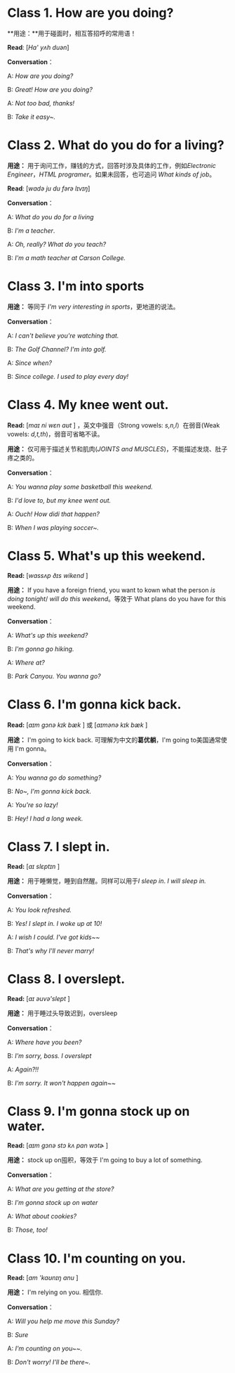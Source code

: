 # Class 1. How are you doing?

**用途：**用于碰面时，相互答招呼的常用语！

**Read**:  [*Hɑ' yʌh duən*] 

**Conversation**：

A: *How are you doing?*

B: *Great! How are you doing?*

A: *Not too bad, thanks!*

B: *Take it easy~.*

# Class 2. What do you do for a living?

**用途：** 用于询问工作，赚钱的方式，回答时涉及具体的工作，例如*Electronic Engineer*，*HTML programer*。如果未回答，也可追问 *What kinds of job*。

**Read**:  [*wɑdə ju du fərə lɪvɪŋ*] 

**Conversation**：

A: *What do you do for a living*

B: *I'm a teacher*.

A: *Oh, really? What do you teach?*

B:  *I'm a math teacher at Carson College.*

# Class 3. I'm into sports

**用途：** 等同于 *I'm very interesting in sports*，更地道的说法。 

**Conversation**：

A: *I can't believe you're watching that.*

B: *The Golf Channel? I'm into golf.*

A: *Since when?*

B:  *Since college. I used to play every day!*

# Class 4. My knee went out.

**Read:** [*mɑɪ ni wɛn aʊt* ] ，英文中强音（Strong vowels: *s,n,l*）在弱音(Weak vowels: *d,t,th*)，弱音可省略不读。

**用途：** 仅可用于描述关节和肌肉(*JOINTS and MUSCLES*)，不能描述发烧、肚子疼之类的。

**Conversation**：

A: *You wanna play some basketball this weekend.*

B: *I'd love to, but my knee went out.*

A: *Ouch! How didi that happen?*

B:  *When I was playing soccer~.*

# Class 5. What's up this weekend.

**Read:** [*wɑssʌp ðɪs wikend* ] 

**用途：** If you have a foreign friend, you want to kown what the person *is doing tonight*/ *will do this weekend*。等效于 What plans do you have for this weekend.

**Conversation**：

A: *What's up this weekend?*

B: *I'm gonna go hiking.*

A: *Where at?*

B:  *Park Canyou. You wanna go?*

# Class 6. I'm gonna kick back.

**Read:** [*ɑɪm gɔnə kɪk bæk* ] 或 [*ɑɪmənə kɪk bæk* ] 

**用途：** I'm going to kick back. 可理解为中文的**葛优躺**，I'm going to美国通常使用 I'm gonna。

**Conversation**：

A: *You wanna go do something?*

B: *No~, I'm gonna kick back.*

A: *You're so lazy!*

B:  *Hey! I had a long week.*

# Class 7. I slept in.

**Read:** [*ɑɪ slɛptɪn* ]

**用途：** 用于睡懒觉，睡到自然醒。同样可以用于*I sleep in*. *I will sleep in.*

**Conversation**：

A: *You look refreshed.*

B: *Yes! I slept in. I woke up at 10!*

A: *I wish I could. I've got kids~~*

B:  *That's why I'll never marry!*

# Class 8. I overslept.

**Read:** [*ɑɪ əuvə'slept* ]

**用途：** 用于睡过头导致迟到，oversleep

**Conversation**：

A: *Where have you been?*

B: *I'm sorry, boss. I overslept*

A: *Again?!!*

B:  *I'm sorry. It won't happen again~~*

# Class 9. I'm gonna stock up on water.

**Read:** [*ɑɪm gɔnə stɔ kʌ pɑn wɔtɚ* ]

**用途：** stock up on囤积，等效于 I'm going to buy a lot of  something.

**Conversation**：

A: *What are you getting at the store?*

B: *I'm gonna stock up on water*

A: *What about cookies?*

B:  *Those, too!*

# Class 10. I'm counting on you.

**Read:** [*ɑm 'kaʊnɪŋ ɑnu* ]

**用途：** I'm relying on you. 相信你.

**Conversation**：

A: *Will you help me move this Sunday?*

B: *Sure*

A: *I'm counting on you~~.*

B:  *Don't worry! I'll be there~.*

